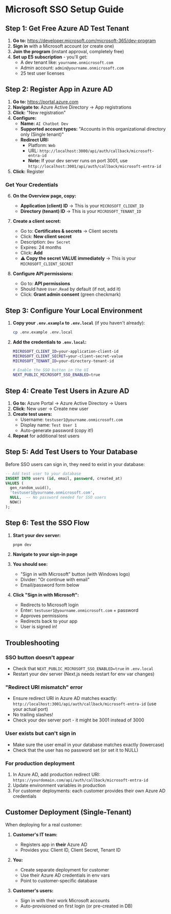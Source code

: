 # Microsoft SSO Setup Guide

## Step 1: Get Free Azure AD Test Tenant

1. **Go to:** https://developer.microsoft.com/microsoft-365/dev-program
2. **Sign in** with a Microsoft account (or create one)
3. **Join the program** (instant approval, completely free)
4. **Set up E5 subscription** - you'll get:
   - A dev tenant like: `yourname.onmicrosoft.com`
   - Admin account: `admin@yourname.onmicrosoft.com`
   - 25 test user licenses

## Step 2: Register App in Azure AD

1. **Go to:** https://portal.azure.com
2. **Navigate to:** Azure Active Directory → App registrations
3. **Click:** "New registration"
4. **Configure:**
   - **Name:** `AI Chatbot Dev`
   - **Supported account types:** "Accounts in this organizational directory only (Single tenant)"
   - **Redirect URI:**
     - Platform: `Web`
     - URL: `http://localhost:3000/api/auth/callback/microsoft-entra-id`
     - **Note:** If your dev server runs on port 3001, use `http://localhost:3001/api/auth/callback/microsoft-entra-id`
5. **Click:** Register

### Get Your Credentials

6. **On the Overview page, copy:**
   - **Application (client) ID** → This is your `MICROSOFT_CLIENT_ID`
   - **Directory (tenant) ID** → This is your `MICROSOFT_TENANT_ID`

7. **Create a client secret:**
   - Go to: **Certificates & secrets** → Client secrets
   - Click: **New client secret**
   - Description: `Dev Secret`
   - Expires: 24 months
   - Click: **Add**
   - **⚠️ Copy the secret VALUE immediately** → This is your `MICROSOFT_CLIENT_SECRET`

8. **Configure API permissions:**
   - Go to: **API permissions**
   - Should have `User.Read` by default (if not, add it)
   - Click: **Grant admin consent** (green checkmark)

## Step 3: Configure Your Local Environment

1. **Copy your `.env.example` to `.env.local`** (if you haven't already):
   ```bash
   cp .env.example .env.local
   ```

2. **Add the credentials to `.env.local`:**
   ```bash
   MICROSOFT_CLIENT_ID=your-application-client-id
   MICROSOFT_CLIENT_SECRET=your-client-secret-value
   MICROSOFT_TENANT_ID=your-directory-tenant-id

   # Enable the SSO button in the UI
   NEXT_PUBLIC_MICROSOFT_SSO_ENABLED=true
   ```

## Step 4: Create Test Users in Azure AD

1. **Go to:** Azure Portal → Azure Active Directory → Users
2. **Click:** New user → Create new user
3. **Create test users:**
   - Username: `testuser1@yourname.onmicrosoft.com`
   - Display name: `Test User 1`
   - Auto-generate password (copy it!)
4. **Repeat** for additional test users

## Step 5: Add Test Users to Your Database

Before SSO users can sign in, they need to exist in your database:

```sql
-- Add test user to your database
INSERT INTO users (id, email, password, created_at)
VALUES (
  gen_random_uuid(),
  'testuser1@yourname.onmicrosoft.com',
  NULL,  -- No password needed for SSO users
  NOW()
);
```

## Step 6: Test the SSO Flow

1. **Start your dev server:**
   ```bash
   pnpm dev
   ```

2. **Navigate to your sign-in page**

3. **You should see:**
   - "Sign in with Microsoft" button (with Windows logo)
   - Divider: "Or continue with email"
   - Email/password form below

4. **Click "Sign in with Microsoft":**
   - Redirects to Microsoft login
   - Enter: `testuser1@yourname.onmicrosoft.com` + password
   - Approves permissions
   - Redirects back to your app
   - User is signed in!

## Troubleshooting

### SSO button doesn't appear
- Check that `NEXT_PUBLIC_MICROSOFT_SSO_ENABLED=true` in `.env.local`
- Restart your dev server (Next.js needs restart for env var changes)

### "Redirect URI mismatch" error
- Ensure redirect URI in Azure AD matches exactly: `http://localhost:3001/api/auth/callback/microsoft-entra-id` (use your actual port)
- No trailing slashes!
- Check your dev server port - it might be 3001 instead of 3000

### User exists but can't sign in
- Make sure the user email in your database matches exactly (lowercase)
- Check that the user has no password set (or set it to NULL)

### For production deployment
1. In Azure AD, add production redirect URI: `https://yourdomain.com/api/auth/callback/microsoft-entra-id`
2. Update environment variables in production
3. For customer deployments: each customer provides their own Azure AD credentials

## Customer Deployment (Single-Tenant)

When deploying for a real customer:

1. **Customer's IT team:**
   - Registers app in **their** Azure AD
   - Provides you: Client ID, Client Secret, Tenant ID

2. **You:**
   - Create separate deployment for customer
   - Use their Azure AD credentials in env vars
   - Point to customer-specific database

3. **Customer's users:**
   - Sign in with their work Microsoft accounts
   - Auto-provisioned on first login (or pre-created in DB)
